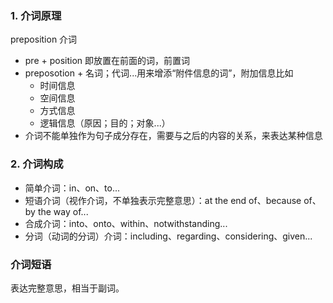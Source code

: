 
### 1. 介词原理
preposition 介词
- pre + position 即放置在前面的词，前置词
- preposotion + 名词；代词...用来增添“附件信息的词”，附加信息比如
  - 时间信息
  - 空间信息
  - 方式信息
  - 逻辑信息（原因；目的；对象...）
- 介词不能单独作为句子成分存在，需要与之后的内容的关系，来表达某种信息

### 2. 介词构成

- 简单介词：in、on、to...
- 短语介词（视作介词，不单独表示完整意思）：at the end of、because of、by the way of...
- 合成介词：into、onto、within、notwithstanding...
- 分词（动词的分词）介词：including、regarding、considering、given...

### 介词短语

表达完整意思，相当于副词。
